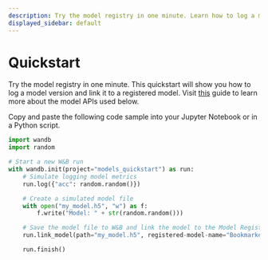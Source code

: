 ```yaml
---
description: Try the model registry in one minute. Learn how to log a model version, then link it to a registered model.
displayed_sidebar: default
---
```

# Quickstart

Try the model registry in one minute. This quickstart will show you how to log a model version and link it to a registered model. Visit [this](https://docs.wandb.ai/guides/track/log/log-models#log-and-link-a-model-to-the-wb-model-registry) guide to learn more about the model APIs used below. 

Copy and paste the following code sample into your Jupyter Notebook or in a Python script.

```python
import wandb
import random

# Start a new W&B run
with wandb.init(project="models_quickstart") as run:
    # Simulate logging model metrics
    run.log({"acc": random.random()})

    # Create a simulated model file
    with open("my_model.h5", "w") as f:
        f.write("Model: " + str(random.random()))

    # Save the model file to W&B and link the model to the Model Registry
    run.link_model(path="my_model.h5", registered-model-name="Bookmarked-Model-Checkpoints")

    run.finish()
```
